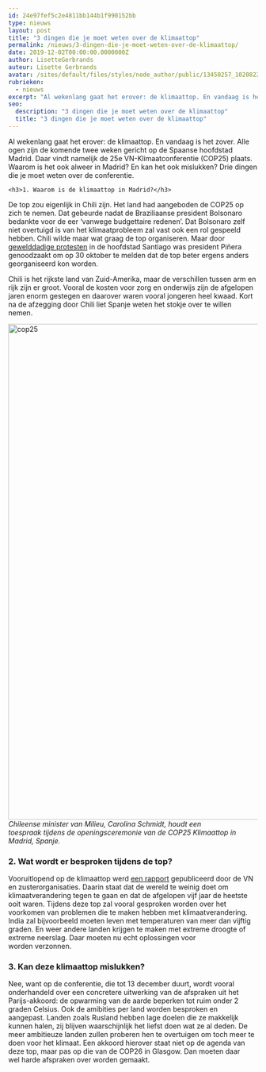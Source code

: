 ```yaml
---
id: 24e97fef5c2e4811bb144b1f990152bb
type: nieuws
layout: post
title: "3 dingen die je moet weten over de klimaattop"
permalink: /nieuws/3-dingen-die-je-moet-weten-over-de-klimaattop/
date: 2019-12-02T00:00:00.0000000Z
author: LisetteGerbrands
auteur: Lisette Gerbrands
avatar: /sites/default/files/styles/node_author/public/13450257_10208224020345949_4749455365629855480_n.jpg?itok=bu9Jk8Bo
rubrieken:
  - nieuws
excerpt: "Al wekenlang gaat het erover: de klimaattop. En vandaag is het zover. Alle ogen zijn de komende twee weken gericht op de Spaanse hoofdstad Madrid. Daar vindt namelijk de 25e VN-Klimaatconferentie (COP25) plaats. Waarom is het ook alweer in Madrid? En kan het ook mislukken? Drie dingen die je moet weten over de conferentie.  "
seo:
  description: "3 dingen die je moet weten over de klimaattop"
  title: "3 dingen die je moet weten over de klimaattop"
---
```

Al wekenlang gaat het erover: de klimaattop. En vandaag is het zover. Alle ogen zijn de komende twee weken gericht op de Spaanse hoofdstad Madrid. Daar vindt namelijk de 25e VN-Klimaatconferentie (COP25) plaats. Waarom is het ook alweer in Madrid? En kan het ook mislukken? Drie dingen die je moet weten over de conferentie.  

    <h3>1. Waarom is de klimaattop in Madrid?</h3>
<p>De top zou eigenlijk in Chili zijn. Het land had aangeboden de COP25 op zich te nemen. Dat gebeurde nadat de Braziliaanse president Bolsonaro bedankte voor de eer ‘vanwege budgettaire redenen’. Dat Bolsonaro zelf niet overtuigd is van het klimaatprobleem zal vast ook een rol gespeeld hebben. Chili wilde maar wat graag de top organiseren. Maar door <a href="/nieuws/klimaattop-chili-gaat-niet-door" target="_blank">gewelddadige protesten</a> in de hoofdstad Santiago was president Piñera genoodzaakt om op 30 oktober te melden dat de top beter ergens anders georganiseerd kon worden.</p>
<p>Chili is het rijkste land van Zuid-Amerika, maar de verschillen tussen arm en rijk zijn er groot. Vooral de kosten voor zorg en onderwijs zijn de afgelopen jaren enorm gestegen en daarover waren vooral jongeren heel kwaad. Kort na de afzegging door Chili liet Spanje weten het stokje over te willen nemen.<div class="media media-element-container media-default"><div id="file-539077" class="file file-image file-image-jpeg">

        
  
  <div class="content">
    <img alt="cop25" title="Foto: ANP" height="999" width="1500" class="media-element file-default" data-delta="1" src="/sites/default/files/ANP-402612364.jpg">  </div>

  
</div>
</div><em>Chileense minister van Milieu, Carolina Schmidt, houdt een toespraak tijdens de openingsceremonie van de COP25 Klimaattop in Madrid, Spanje.</em>
<h3>2. Wat wordt er besproken tijdens de top?</h3>
<p>Vooruitlopend op de klimaattop werd <a href="https://public.wmo.int/en/media/press-release/landmark-united-science-report-informs-climate-action-summit" target="_blank">een rapport</a> gepubliceerd door de VN en zusterorganisaties. Daarin staat dat de wereld te weinig doet om klimaatverandering tegen te gaan en dat de afgelopen vijf jaar de heetste ooit waren. Tijdens deze top zal vooral gesproken worden over het voorkomen van problemen die te maken hebben met klimaatverandering. India zal bijvoorbeeld moeten leven met temperaturen van meer dan vijftig graden. En weer andere landen krijgen te maken met extreme droogte of extreme neerslag. Daar moeten nu echt oplossingen voor worden verzonnen.</p>
<h3>3. Kan deze klimaattop mislukken?</h3>
<p>Nee, want op de conferentie, die tot 13 december duurt, wordt vooral onderhandeld over een concretere uitwerking van de afspraken uit het Parijs-akkoord: de opwarming van de aarde beperken tot ruim onder 2 graden Celsius. Ook de amibities per land worden besproken en aangepast. Landen zoals Rusland hebben lage doelen die ze makkelijk kunnen halen, zij blijven waarschijnlijk het liefst doen wat ze al deden. De meer ambitieuze landen zullen proberen hen te overtuigen om toch meer te doen voor het klimaat. Een akkoord hierover staat niet op de agenda van deze top, maar pas op die van de COP26 in Glasgow. Dan moeten daar wel harde afspraken over worden gemaakt.</p>  
